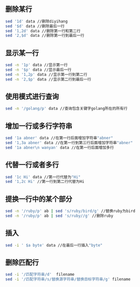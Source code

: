## 删除某行

```sh
sed '1d' data //删除diyihang
sed '$d' data //删除最后一行
sed '1,2d' data //删除第一行和第二行
sed '2,$d' data //删除第一行到最后一行
```

## 显示某一行

```sh
sed -n '1p' data //显示第一行
sed -n '$p' data //显示最后一行
sed -n '1,2p' data //显示第一行到第二行
sed -n '2,$p' data //显示第二行到最后一行
```

## 使用模式进行查询

```sh
sed -n '/golang/p' data //查询包含关键字golang所在的所有行
```

## 增加一行或多行字符串

```sh
sed '1a abner' data //在第一行后面增加字符串"abner"
sed '1,3a abner' data //在第一行到第三行后面增加字符串"abner"
sed '1a abner\n wanyan' data //在第一行后面增加多行
```

## 代替一行或者多行

```sh
sed '1c Hi' data //第一行代替为"Hi"
sed '1,2c Hi' //第一行到第二行代替为Hi
```

## 提换一行中的某个部分

```sh
sed -n '/ruby/p' ab | sed 's/ruby/bird/g' //替换ruby为bird
sed -n '/ruby/p' ab | sed 's/ruby//g' //删除ruby
```

## 插入

```sh
sed -i ' $a byte' data //在最后一行插入"byte"
```

## 删除匹配行

```sh
sed -i '/匹配字符串/d'  filename 
sed -i '/匹配字符串/s/替换源字符串/替换目标字符串/g' filename
```
